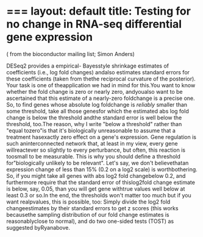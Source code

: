 ===
layout: default
title: Testing for no change in RNA-seq differential gene expression
===

( from the bioconductor mailing list; Simon Anders)

DESeq2  provides a empirical- Bayesstyle shrinkage estimates of coefficients (i.e., log fold changes) andalso estimates standard errors for these coefficients (taken from thethe reciprocal curvature of the posterior). Your task is one of theapplication we had in mind for this.You want to know whether the fold change is zero or nearly zero, andyoualso want to be ascertained that this estimate of a nearly-zero foldchange is a precise one. So, to find genes whose absolute log foldchange is _reliably_ smaller than some threshold, take all those genesfor which the estimated abs log fold change is below the threshold andthe standard error is well below the threshold, too.The reason, why I write "below a threshold" rather than "equal tozero"is that it's biologically unreasonable to assume that a treatment hasexactly zero effect on a gene's expression. Gene regulation is such aninterconnected network that, at least in my view, every gene willreactever so slightly to every perturbance, but often, this reaction is toosmall to be measurable. This is why you should define a threshold for"biologically unlikely to be relevant". Let's say, we don't believethatan expression change of less than 15% (0.2 on a log2 scale) is worthbothering. So, if you might take all genes with abs log2 fold changebelow 0.2, and furthermore require that the standard error of thislog2fold change estimate is below, say, 0.05, than you will get gene withtrue values well below at least 0.3 or so.In the end, the thresholds won't matter too much but if you want realpvalues, this is possible, too: Simply divide the log2 fold changeestimates by their standard errors to get z scores (this works becausethe sampling distribution of our fold change estimates is reasonablyclose to normal), and do two one-sided tests (TOST) as suggested byRyanabove.
